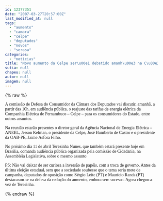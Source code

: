 ```yaml
---
id: 12377351
date: "2007-03-27T20:57:00Z"
last_modified_at: null
tags:
  - "aumento"
  - "camara"
  - "celpe"
  - "deputados"
  - "novos"
  - "serasa"
categories:
  - "noticias"
title: "Novo aumento da Celpe ser\u00e1 debatido amanh\u00e3 na C\u00e2mara dos Deputados"
sutia: null
chapeu: null
autor: null
imagem: null
---
```

{% raw %}
<p><P><FONT face=Verdana>A comissão de Defesa do Consumidor da Câmara dos Deputados vai discutir, amanhã, a partir das 10h, em audiência pública, o reajuste das tarifas de energia elétrica da Companhia Elétrica de Pernambuco – Celpe – para os consumidores do Estado, entre outros assuntos. </FONT></P></p>
<p><P><FONT face=Verdana>Na reunião estarão presentes o diretor geral da Agência Nacional de Energia Elétrica –ANEEL, Jerson Kelman, o presidente da Celpe, José Humberto de Castro e o presidente da OAB-PE, Jaime Asfora Filho. </FONT></P></p>
<p><P><FONT face=Verdana>No próximo dia 11 de abril Terezinha Nunes, que também estará presente hoje em Brasília, comanda audiência pública organizada pela comissão de Cidadania, na Assembléia Legislativa, sobre o mesmo assunto</FONT></P></p>
<p><P><FONT face=Verdana>PS: Não vai deixar de ser curiosa a inversão de papéis, com a troca de governo. Antes da última eleição estadual, sem que a sociedade soubesse que o tema seria mote de campanha, deputados de oposição como Sérgio Leite (PT) e Maurício Rands (PT) destacaram-se na defesa da redução do aumento, embora sem sucesso. Agora chegou a vez de Teresinha.</FONT></P> </p>
{% endraw %}